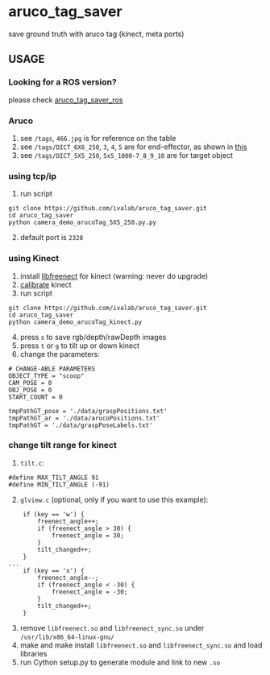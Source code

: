 # aruco_tag_saver
save ground truth with aruco tag (kinect, meta ports)

## USAGE

### Looking for a ROS version?
please check [aruco_tag_saver_ros](https://github.com/ivalab/aruco_tag_saver_ros)

### Aruco
1. see `/tags`, `466.jpg` is for reference on the table
2. see `/tags/DICT_6X6_250`, `3`, `4`, `5` are for end-effector, as shown in [this](https://github.com/ivalab/aruco_tag_saver/blob/master/imgs/pic_0001.png)
3. see `/tags/DICT_5X5_250`, `5x5_1000-7_8_9_10` are for target object

### using tcp/ip
1. run script
```
git clone https://github.com/ivalab/aruco_tag_saver.git
cd aruco_tag_saver
python camera_demo_arucoTag_5X5_250.py.py
```
2. default port is `2328`

### using Kinect
1. install [libfreenect](https://naman5.wordpress.com/2014/06/24/experimenting-with-kinect-using-opencv-python-and-open-kinect-libfreenect/) for kinect (warning: never do upgrade) 
2. [calibrate](http://rgbdemo.org/index.php/Documentation/KinectCalibrationTheory) kinect
3. run script
```
git clone https://github.com/ivalab/aruco_tag_saver.git
cd aruco_tag_saver
python camera_demo_arucoTag_kinect.py
```
4. press `s` to save rgb/depth/rawDepth images
5. press `t` or `g` to tilt up or down kinect
6. change the parameters:
```
# CHANGE-ABLE PARAMETERS
OBJECT_TYPE = "scoop"
CAM_POSE = 0
OBJ_POSE = 0
START_COUNT = 0

tmpPathGT_pose = './data/graspPositions.txt'
tmpPathGT_ar = './data/arucoPositions.txt'
tmpPathGT = './data/graspPoseLabels.txt'
```

### change tilt range for kinect
1. `tilt.c`:
```
#define MAX_TILT_ANGLE 91
#define MIN_TILT_ANGLE (-91)
```

2. `glview.c` (optional, only if you want to use this example):
```
	if (key == 'w') {
		freenect_angle++;
		if (freenect_angle > 30) {
			freenect_angle = 30;
		}
		tilt_changed++;
	}
...
	if (key == 'x') {
		freenect_angle--;
		if (freenect_angle < -30) {
			freenect_angle = -30;
		}
		tilt_changed++;
	}
```
3. remove `libfreenect.so` and `libfreenect_sync.so` under `/usr/lib/x86_64-linux-gnu/`
4. make and make install `libfreenect.so` and `libfreenect_sync.so` and load libraries
5. run Cython setup.py to generate module and link to new `.so`


